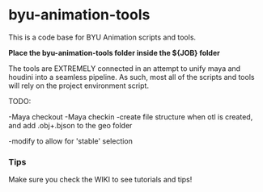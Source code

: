 byu-animation-tools
=============

This is a code base for BYU Animation scripts and tools.

**Place the byu-animation-tools folder inside the ${JOB} folder**

The tools are EXTREMELY connected in an attempt to unify maya and houdini into a seamless pipeline.  As such, most all of the scripts and tools will rely on the project environment script.


TODO:

-Maya checkout
-Maya checkin
-create file structure when otl is created, and add .obj+.bjson to the geo folder

-modify to allow for 'stable' selection

### Tips
Make sure you check the WIKI to see tutorials and tips!
